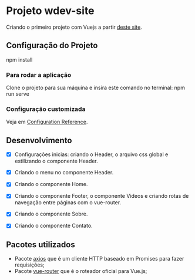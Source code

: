 # Projeto wdev-site

Criando o primeiro projeto com Vuejs a partir [deste site](https://www.youtube.com/watch?v=kmsM_hHrDHE&ab_channel=WDEV).

## Configuração do Projeto

npm install

### Para rodar a aplicação

Clone o projeto para sua máquina e insira este comando no terminal: npm run serve

### Configuração customizada

Veja em [Configuration Reference](https://cli.vuejs.org/config/).

## Desenvolvimento

- [x] Configurações inicias: criando o Header, o arquivo css global e estilizando o componente Header.

- [x] Criando o menu no componente Header.

- [x] Criando o componente Home.

- [x] Criando o componente Footer, o componente Videos e criando rotas de navegação entre páginas com o vue-router.

- [x] Criando o componente Sobre.

- [x] Criando o componente Contato.


## Pacotes utilizados

- Pacote [axios](https://www.npmjs.com/package/axios) que é um cliente HTTP baseado em Promises para fazer requisições;
- Pacote [vue-router](https://router.vuejs.org/) que é o roteador oficial para Vue.js;